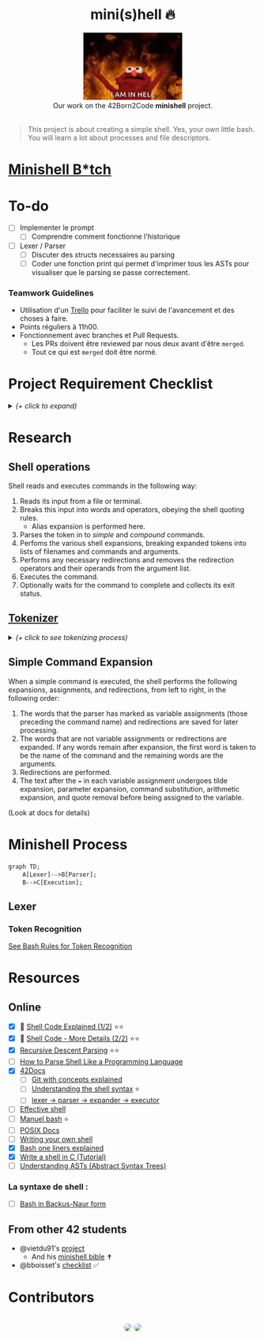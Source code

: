<h1 align="center">mini(s)hell 🔥</h1>
<p align="center">
<img src="img/hell.gif" width="200px" alt="elmo hell gif"><br />
Our work on the 42Born2Code <b>minishell</b> project.<br /><br />
</p>

> This project is about creating a simple shell.
Yes, your own little bash.
You will learn a lot about processes and file descriptors.

# [Minishell B*tch](https://www.notion.so/Task-List-Matthieu-Victor-09bcc22ebede42a09f040a39379b5baf)

# To-do

- [ ] Implementer le prompt
	- [ ] Comprendre comment fonctionne l'historique
- [ ] Lexer / Parser
	- [ ] Discuter des structs necessaires au parsing
	- [ ] Coder une fonction print qui permet d'imprimer tous les ASTs pour visualiser que le parsing se passe correctement.

### Teamwork Guidelines

- Utilisation d'un [Trello](https://trello.com/b/2fylEX2B/mod%C3%A8le-kanban) pour faciliter le suivi de l'avancement et des choses à faire.
- Points réguliers à 11h00.
- Fonctionnement avec branches et Pull Requests.
	- Les PRs doivent être reviewed par nous deux avant d'être `merged`.
	- Tout ce qui est `merged` doit être normé.

# Project Requirement Checklist

<details><summary><i>(+ click to expand)</i></summary>

| Program name       | minishell                                                                                                                                                                                                                                                                                                                                                                                                                                                                    |
|--------------------|------------------------------------------------------------------------------------------------------------------------------------------------------------------------------------------------------------------------------------------------------------------------------------------------------------------------------------------------------------------------------------------------------------------------------------------------------------------------------|
| Turn in files      | Makefile, *.h, *.c                                                                                                                                                                                                                                                                                                                                                                                                                                                           |
| Makefile           | NAME, all, clean, fclean, re                                                                                                                                                                                                                                                                                                                                                                                                                                                 |
| External functions | readline, rl_clear_history, rl_on_new_line, rl_replace_line, rl_dedisplay, add_history, printf, malloc, free, write, access, open, read, close, fork, wait, waitpid, wait3, wait4, signal, sigaction, sigemptyset, sigaddset, kill, exit, getcwd, chdir, stat, lstat, fstat, unlink, execve, dup, dup2, pipe, opendir, readdir, closedir, strerror, perror, isatty, ttyname, ttyslot, ioctl, getenv, tcsetattr, tcgetattr, tgetent, tgetflag, tgetnum, tgetstr, tgoto, tputs |
| Libft authorized   | Yes                                                                                                                                                                                                                                                                                                                                                                                                                                                                          |
| Description        | Write a shell                                                                                                                                                                                                                                                                                                                                                                                                                                                                |

**The shell should:**
- [ ] Display a **prompt** when waiting for a new command
- [ ] Have a working history
- [ ] Search and launch the right executable (based on the `PATH` variable or using a relative or an absolute path).
- [ ] Not use more than **one global variable**. Think about it. You will have to explain its purpose.
- [ ] Not interpret unclosed quotes or special characters which are not requires by the subject such as `\` or `;`.
- [ ] Handle ' (single quote) which should prevent the shell from interpreting the meta-characters in the quotes sequence.
- [ ] Handle `"` (double quote) which should prevent the shell from interpreting the meta-characters in the quotes sequence except for $ (dollar sign).
- [ ] Implement **redirections**
  - [ ] `<` should redirect input.
  - [ ] `>` should redirect output.
  - [ ] `<<` should be given a delimiter, then read the input until a line containing the delimiter is seen. However, it doesn't have to update the history.
  - [ ] `>>` should redirect output in append mode.
- [ ] Implement **pipes** (`|` character). The output of each command in the pipeline is connected to the input of the next command via a pipe.
- [ ] Handle **environment variables** (`$` followed by a sequence of characters) which should expand to their values.
- [ ] Handle `$?` which should expand to the exit status of the most recently executed foreground pipeline.
- [ ] Handle `ctrl-C`, `ctrl-D` and `ctrl-\` which should behave like in bash.
- [ ] In interactive mode
  - [ ] `ctrl-C` displays a new prompt on a new line.
  - [ ] `ctrl-D` exits the shell.
  - [ ] `ctrl-\` does nothing.
- [ ] Your shell must implement the following **builtins**:
  - [ ] `echo` with option `-n`
  - [ ] `cd` with only a relative or absolute path
  - [ ] `pwd` with no options
  - [ ] `export` with no options
  - [ ] `unset` with no options
  - [ ] `env` with no options or arguments
  - [ ] `exit` with no options

> The `readline()` function can cause memory leaks. You don't have to fix them. But that **does not mean your own code can have memory leaks**.

> You should limit yourself to the subject description. Anything that is not asked is not required. If you have any doubt about a requirement, take bash as a reference.

</details>

# Research

## Shell operations

Shell reads and executes commands in the following way:
1. Reads its input from a file or terminal.
2. Breaks this input into words and operators, obeying the shell quoting rules.
   - Alias expansion is performed here.
3. Parses the token in to _simple_ and _compound_ commands.
4. Perfoms the various shell expansions, breaking expanded tokens into lists of filenames and commands and arguments.
5. Performs any necessary redirections and removes the redirection operators and their operands from the argument list.
6. Executes the command.
7. Optionally waits for the command to complete and collects its exit status.

## [Tokenizer](https://pubs.opengroup.org/onlinepubs/9699919799/utilities/V3_chap02.html#tag_18_03)

<details><summary><i>(+ click to see tokenizing process)</i></summary>

> The shell shall read its input in terms of lines. (For details about how the shell reads its input, see the description of sh.) The input lines can be of unlimited length.  
> 
> These lines shall be parsed using two major modes: ordinary token recognition and processing of here-documents.  
> 
> When an io_here token has been recognized by the grammar (see Shell Grammar), one or more of the subsequent lines immediately following the next NEWLINE token form the body of one or more here-documents and shall be parsed according to the rules of Here-Document.  
> 
> When it is not processing an io_here, the shell shall break its input into tokens by applying the first applicable rule below to the next character in its input.
> 
> The token shall be from the current position in the input until a token is delimited according to one of the rules below; the characters forming the token are exactly those in the input, including any quoting characters.
> 
> If it is indicated that a token is delimited, and no characters have been included in a token, processing shall continue until an actual token is delimited.

### Tokenizer process:

- [x] If the end of input is recognized, the current token (if any) shall be delimited.
- [x] OPERATORS: If the previous character was used as part of an operator and the current character is not quoted and can be used with the previous characters to form an operator, it shall be used as part of that (operator) token.
  - [Shell operators](https://pubs.opengroup.org/onlinepubs/9699919799/basedefs/V1_chap03.html#tag_03_260) are:
    - Control Operators: `&` `&&` `(` `)` `;` `;;` `newline` `|` `||` _(The end-of-input indicator used internally by the shell is also considered a control operator.)_
    - Redirection Operators: `<` `>` `>|` `<<` `>>` `<&` `>&` `<<-` `<>`
  - **According to the `minishell` subject, we have to handle the following operators**: `<` `>` `<<` `>>` and `|`
- [x] OPERATORS: If the previous character was used as part of an operator and the current character cannot be used with the previous characters to form an operator, the operator containing the previous character shall be delimited.
- [ ] If the current character is `<backslash>`, single-quote, or double-quote and it is not quoted, it shall affect quoting for subsequent characters up to the end of the quoted text. 
  - The rules for quoting are as described in Quoting.
  - During token recognition no substitutions shall be actually performed, and the result token shall contain exactly the characters that appear in the input (except for <newline> joining), unmodified, including any embedded or enclosing quotes or substitution operators, between the <quotation-mark> and the end of the quoted text. The token shall not be delimited by the end of the quoted field.
  - The various quoting mechanisms are the escape character ` \ `, single-quotes `'`, and double-quotes `"`.
  - [More about UNIX Shell Quoting](https://rg1-teaching.mpi-inf.mpg.de/unixffb-ss98/quoting-guide.html)
- [ ] If the current character is an unquoted '$' or '`', the shell shall identify the start of any candidates for parameter expansion (Parameter Expansion), command substitution (Command Substitution), or arithmetic expansion (Arithmetic Expansion) from their introductory unquoted character sequences: '$' or "${", "$(" or '`', and "$((", respectively. The shell shall read sufficient input to determine the end of the unit to be expanded (as explained in the cited sections). While processing the characters, if instances of expansions or quoting are found nested within the substitution, the shell shall recursively process them in the manner specified for the construct that is found. The characters found from the beginning of the substitution to its end, allowing for any recursion necessary to recognize embedded constructs, shall be included unmodified in the result token, including any embedded or enclosing substitution operators or quotes. The token shall not be delimited by the end of the substitution.
- [ ] OPERATORS: If the current character is not quoted and can be used as the first character of a new operator, the current token (if any) shall be delimited. The current character shall be used as the beginning of the next (operator) token.
- [x] If the current character is an unquoted `<blank>`, any token containing the previous character is delimited and the current character shall be discarded.
- [ ] If the previous character was part of a word, the current character shall be appended to that word.
- [ ] If the current character is a '#', it and all subsequent characters up to, but excluding, the next <newline> shall be discarded as a comment. The <newline> that ends the line is not considered part of the comment.
- [ ] The current character is used as the start of a new word.

Once a token is delimited, it is categorized as required by the grammar in Shell Grammar.

</details>

## Simple Command Expansion

When a simple command is executed, the shell performs the following expansions, assignments, and redirections, from left to right, in the following order:
1. The words that the parser has marked as variable assignments (those preceding the command name) and redirections are saved for later processing.
2. The words that are not variable assignments or redirections are expanded. If any words remain after expansion, the first word is taken to be the name of the command and the remaining words are the arguments.
3. Redirections are performed.
4. The text after the `=` in each variable assignment undergoes tilde expansion, parameter expansion, command substitution, arithmetic expansion, and quote removal before being assigned to the variable.  

(Look at docs for details)

# Minishell Process

```mermaid
graph TD;
    A[Lexer]-->B[Parser];
    B-->C[Execution];
```

## Lexer
### Token Recognition

[See Bash Rules for Token Recognition](https://pubs.opengroup.org/onlinepubs/9699919799/utilities/V3_chap02.html#tag_18_03)


# Resources

## Online

- [x] 🎥 [Shell Code Explained (1/2)](https://www.youtube.com/watch?v=ubt-UjcQUYg&t=337s) ⭐⭐
- [x] 🎥 [Shell Code - More Details (2/2)](https://www.youtube.com/watch?v=ZjzMdsTWF0U&t=1614s) ⭐⭐
- [x] [Recursive Descent Parsing](https://www.youtube.com/watch?v=SToUyjAsaFk) ⭐⭐
- [ ] [How to Parse Shell Like a Programming Language](https://www.oilshell.org/blog/2019/02/07.html)
- [x] [42Docs](https://harm-smits.github.io/42docs/projects/minishell)
    - [ ] [Git with concepts explained](https://github.com/Swoorup/mysh)
    - [ ] [Understanding the shell syntax](https://pubs.opengroup.org/onlinepubs/009695399/utilities/xcu_chap02.html) ⭐
    - [ ] [lexer -> parser -> expander -> executor](https://www.cs.purdue.edu/homes/grr/SystemsProgrammingBook/Book/Chapter5-WritingYourOwnShell.pdf)
- [ ] [Effective shell](https://effective-shell.com/)
- [ ] [Manuel bash](https://www.gnu.org/software/bash/manual/bash.html) ⭐
- [ ] [POSIX Docs](https://pubs.opengroup.org/onlinepubs/9699919799/)
- [ ] [Writing your own shell](https://www.cs.purdue.edu/homes/grr/SystemsProgrammingBook/Book/Chapter5-WritingYourOwnShell.pdf)
- [x] [Bash one liners explained](https://catonmat.net/bash-one-liners-explained-part-three)
- [x] [Write a shell in C (Tutorial)](https://brennan.io/2015/01/16/write-a-shell-in-c/)
- [ ] [Understanding ASTs (Abstract Syntax Trees)](https://ruslanspivak.com/lsbasi-part7/)
### La syntaxe de shell :
- [ ] [Bash in Backus-Naur form](https://cmdse.github.io/pages/appendix/bash-grammar.html)

## From other 42 students

- @vietdu91's [project](https://github.com/vietdu91/42_minishell)  
    - And his [minishell bible](https://docs.google.com/spreadsheets/d/1uJHQu0VPsjjBkR4hxOeCMEt3AOM1Hp_SmUzPFhAH-nA/edit#gid=0) ✝
- @bboisset's [checklist](https://docs.google.com/spreadsheets/d/1ssdLRjY8lJu4GK5IuoA3nf5Plkt7Kx-dNfc5KxvIcXg/edit?usp=sharing) ✅

# Contributors

<p align="center"><br />
<a href="http://github.com/n1kito" alt="n1kito github profile"><img src="https://github.com/n1kito.png?size=60" style="border-radius:50%"/></a>
<a href="http://github.com/vrigaudy" alt="vrigaudy github profile"><img width=60px src="https://media-exp1.licdn.com/dms/image/C4D03AQF3MD862fGCDg/profile-displayphoto-shrink_200_200/0/1597936821648?e=1660176000&v=beta&t=vD5wz5JMTEK5t-LHa2Yfm_T7M41UNDn8F8xKQ8SNRRw" style="border-radius:50%"/></a>

</p>
